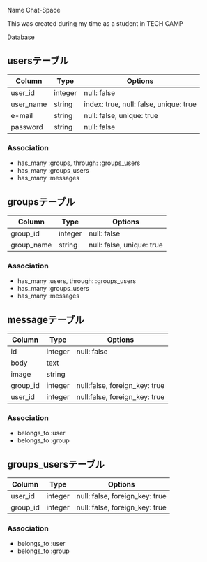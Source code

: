 Name
Chat-Space

This was created during my time as a student in TECH CAMP


Database
## usersテーブル

|Column|Type|Options|
|------|----|-------|
|user_id|integer|null: false|
|user_name|string|index: true, null: false, unique: true|
|e-mail|string|null: false, unique: true|
|password|string|null: false|

### Association
- has_many :groups, through: :groups_users
- has_many :groups_users
- has_many :messages

## groupsテーブル

|Column|Type|Options|
|------|----|-------|
|group_id|integer|null: false|
|group_name|string|null: false, unique: true|

### Association
- has_many :users, through: :groups_users
- has_many :groups_users
- has_many :messages

## messageテーブル

|Column|Type|Options|
|------|----|-------|
|id|integer|null: false|
|body|text||
|image|string||
|group_id|integer|null:false, foreign_key: true|
|user_id|integer|null:false, foreign_key: true|

### Association
- belongs_to :user
- belongs_to :group

## groups_usersテーブル

|Column|Type|Options|
|------|----|-------|
|user_id|integer|null: false, foreign_key: true|
|group_id|integer|null: false, foreign_key: true|

### Association
- belongs_to :user
- belongs_to :group

